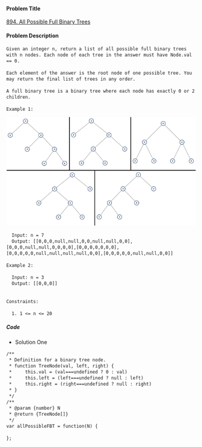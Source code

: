 #### Problem Title
[894. All Possible Full Binary Trees](https://leetcode.com/problems/all-possible-full-binary-trees/)
#### Problem Description
```
Given an integer n, return a list of all possible full binary trees with n nodes. Each node of each tree in the answer must have Node.val == 0.

Each element of the answer is the root node of one possible tree. You may return the final list of trees in any order.

A full binary tree is a binary tree where each node has exactly 0 or 2 children.

Example 1:
```
![1](../../assets/dynamic-programming/2021-06-27/1.png)
```
  Input: n = 7
  Output: [[0,0,0,null,null,0,0,null,null,0,0],[0,0,0,null,null,0,0,0,0],[0,0,0,0,0,0,0],[0,0,0,0,0,null,null,null,null,0,0],[0,0,0,0,0,null,null,0,0]]

Example 2:

  Input: n = 3
  Output: [[0,0,0]]
 

Constraints:

  1. 1 <= n <= 20
```
##### Code

- Solution One
```
/**
 * Definition for a binary tree node.
 * function TreeNode(val, left, right) {
 *     this.val = (val===undefined ? 0 : val)
 *     this.left = (left===undefined ? null : left)
 *     this.right = (right===undefined ? null : right)
 * }
 */
/**
 * @param {number} N
 * @return {TreeNode[]}
 */
var allPossibleFBT = function(N) {
    
};
```

